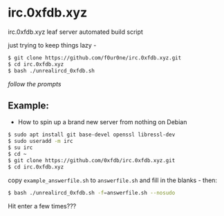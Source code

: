 # irc.0xfdb.xyz
irc.0xfdb.xyz leaf server automated build script

just trying to keep things lazy -

```bash
$ git clone https://github.com/f0ur0ne/irc.0xfdb.xyz.git
$ cd irc.0xfdb.xyz
$ bash ./unrealircd_0xfdb.sh
```

*follow the prompts*


## Example:

- How to spin up a brand new server from nothing on Debian

```bash
$ sudo apt install git base-devel openssl libressl-dev
$ sudo useradd -m irc
$ su irc
$ cd ~
$ git clone https://github.com/0xfdb/irc.0xfdb.xyz.git
$ cd irc.0xfdb.xyz
```
copy `example_answerfile.sh` to `answerfile.sh` and fill in the blanks - then:

```bash
$ bash ./unrealircd_0xfdb.sh -f=answerfile.sh --nosudo
```

Hit enter a few times???
